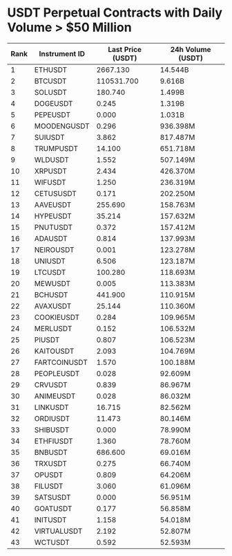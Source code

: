 # USDT Perpetual Contracts with Daily Volume > $50 Million

| Rank | Instrument ID | Last Price (USDT) | 24h Volume (USDT) |
|------|---------------|-------------------|-------------------|
| 1 | ETHUSDT | 2667.130 | 14.544B |
| 2 | BTCUSDT | 110531.700 | 9.616B |
| 3 | SOLUSDT | 180.740 | 1.499B |
| 4 | DOGEUSDT | 0.245 | 1.319B |
| 5 | PEPEUSDT | 0.000 | 1.031B |
| 6 | MOODENGUSDT | 0.296 | 936.398M |
| 7 | SUIUSDT | 3.862 | 817.487M |
| 8 | TRUMPUSDT | 14.100 | 651.718M |
| 9 | WLDUSDT | 1.552 | 507.149M |
| 10 | XRPUSDT | 2.434 | 426.370M |
| 11 | WIFUSDT | 1.250 | 236.319M |
| 12 | CETUSUSDT | 0.171 | 202.250M |
| 13 | AAVEUSDT | 255.690 | 158.763M |
| 14 | HYPEUSDT | 35.214 | 157.632M |
| 15 | PNUTUSDT | 0.372 | 157.412M |
| 16 | ADAUSDT | 0.814 | 137.993M |
| 17 | NEIROUSDT | 0.001 | 123.278M |
| 18 | UNIUSDT | 6.506 | 123.187M |
| 19 | LTCUSDT | 100.280 | 118.693M |
| 20 | MEWUSDT | 0.005 | 113.383M |
| 21 | BCHUSDT | 441.900 | 110.915M |
| 22 | AVAXUSDT | 25.144 | 110.360M |
| 23 | COOKIEUSDT | 0.284 | 109.965M |
| 24 | MERLUSDT | 0.152 | 106.532M |
| 25 | PIUSDT | 0.807 | 106.523M |
| 26 | KAITOUSDT | 2.093 | 104.769M |
| 27 | FARTCOINUSDT | 1.570 | 100.188M |
| 28 | PEOPLEUSDT | 0.028 | 92.609M |
| 29 | CRVUSDT | 0.839 | 86.967M |
| 30 | ANIMEUSDT | 0.028 | 86.032M |
| 31 | LINKUSDT | 16.715 | 82.562M |
| 32 | ORDIUSDT | 11.473 | 80.146M |
| 33 | SHIBUSDT | 0.000 | 78.990M |
| 34 | ETHFIUSDT | 1.360 | 78.760M |
| 35 | BNBUSDT | 686.600 | 69.016M |
| 36 | TRXUSDT | 0.275 | 66.740M |
| 37 | OPUSDT | 0.809 | 64.206M |
| 38 | FILUSDT | 3.060 | 61.096M |
| 39 | SATSUSDT | 0.000 | 56.951M |
| 40 | GOATUSDT | 0.177 | 56.858M |
| 41 | INITUSDT | 1.158 | 54.018M |
| 42 | VIRTUALUSDT | 2.192 | 52.807M |
| 43 | WCTUSDT | 0.592 | 52.593M |
